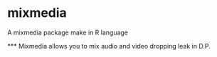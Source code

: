 mixmedia
========

A mixmedia package make in R language


*** Mixmedia allows you to mix audio and video dropping leak in D.P.
